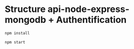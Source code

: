 # Structure api-node-express-mongodb + Authentification

```bash
npm install
```

```bash
npm start
```
